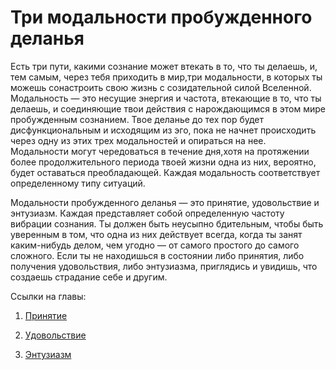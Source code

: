 # Три модальности пробужденного деланья 

Есть три пути, какими сознание может втекать в то, что ты делаешь, и, тем самым, через тебя приходить в мир,три модальности, в которых ты можешь сонастроить свою жизнь с созидательной силой Вселенной. Модальность — это несущие энергия и частота, втекающие в то, что ты делаешь, и соединяющие твои действия с нарождающимся в
этом мире пробужденным сознанием.
Твое деланье до тех пор будет дисфункциональным и исходящим из эго, пока не начнет происходить
через одну из этих трех модальностей и опираться на нее. Модальности могут чередоваться в течение дня,хотя на протяжении более продолжительного периода твоей жизни одна из них, вероятно, будет оставаться преобладающей. Каждая модальность соответствует
определенному типу ситуаций.

Модальности пробужденного деланья — это принятие,
удовольствие и энтузиазм. Каждая представляет собой определенную частоту вибрации сознания. Ты должен быть неусыпно бдительным, чтобы быть уверенным в том, что одна из них действует всегда, когда ты занят каким-нибудь делом, чем угодно — от самого простого до самого сложного. Если ты не находишься в состоянии либо принятия, либо получения удовольствия, либо энтузиазма, приглядись и увидишь, что создаешь страдание себе и другим.

Ссылки на главы:

1. [Принятие](prinyatie.md)

2. [Удовольствие](udovolstvie.md)

3. [Энтузиазм](entuziazm.md)



